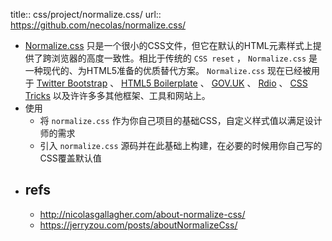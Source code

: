 title:: css/project/normalize.css/
url:: https://github.com/necolas/normalize.css/

- [Normalize.css](http://necolas.github.io/normalize.css/) 只是一个很小的CSS文件，但它在默认的HTML元素样式上提供了跨浏览器的高度一致性。相比于传统的 `CSS reset` ， `Normalize.css` 是一种现代的、为HTML5准备的优质替代方案。 `Normalize.css` 现在已经被用于 [Twitter Bootstrap](http://getbootstrap.com/) 、 [HTML5 Boilerplate](http://html5boilerplate.com/) 、 [GOV.UK](http://www.gov.uk/) 、 [Rdio](http://www.rdio.com/) 、 [CSS Tricks](http://css-tricks.com/) 以及许许多多其他框架、工具和网站上。
- 使用
  - 将 `normalize.css` 作为你自己项目的基础CSS，自定义样式值以满足设计师的需求
  - 引入 `normalize.css` 源码并在此基础上构建，在必要的时候用你自己写的CSS覆盖默认值
- ## refs
  - http://nicolasgallagher.com/about-normalize-css/
  - https://jerryzou.com/posts/aboutNormalizeCss/